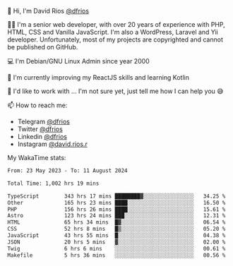 👋 Hi, I'm David Rios [@dfrios](https://github.com/dfrios)

👨‍💻 I'm a senior web developer, with over 20 years of experience with PHP, HTML, CSS and Vanilla JavaScript. I'm also a WordPress, Laravel and Yii developer. Unfortunately, most of my projects are copyrighted and cannot be published on GitHub.

💻 I'm Debian/GNU Linux Admin since year 2000

🌱 I'm currently improving my ReactJS skills and learning Kotlin

💞️ I'd like to work with ... I'm not sure yet, just tell me how I can help you 😅


📫 How to reach me:
* Telegram [@dfrios](https://t.me/dfrios)
* Twitter [@dfrios](https://twitter.com/dfrios)
* Linkedin [@dfrios](https://linkedin.com/in/dfrios)
* Instagram [@david.rios.r](https://instagram.com/david.rios.r)



My WakaTime stats:
<!--START_SECTION:waka-->

```txt
From: 23 May 2023 - To: 11 August 2024

Total Time: 1,002 hrs 19 mins

TypeScript        343 hrs 17 mins ████████▓░░░░░░░░░░░░░░░░   34.25 %
Other             165 hrs 23 mins ████░░░░░░░░░░░░░░░░░░░░░   16.50 %
PHP               156 hrs 26 mins ████░░░░░░░░░░░░░░░░░░░░░   15.61 %
Astro             123 hrs 24 mins ███░░░░░░░░░░░░░░░░░░░░░░   12.31 %
HTML              65 hrs 34 mins  █▓░░░░░░░░░░░░░░░░░░░░░░░   06.54 %
CSS               52 hrs 8 mins   █▒░░░░░░░░░░░░░░░░░░░░░░░   05.20 %
JavaScript        43 hrs 55 mins  █░░░░░░░░░░░░░░░░░░░░░░░░   04.38 %
JSON              20 hrs 5 mins   ▓░░░░░░░░░░░░░░░░░░░░░░░░   02.00 %
Twig              6 hrs 6 mins    ░░░░░░░░░░░░░░░░░░░░░░░░░   00.61 %
Makefile          5 hrs 36 mins   ░░░░░░░░░░░░░░░░░░░░░░░░░   00.56 %
```

<!--END_SECTION:waka-->
